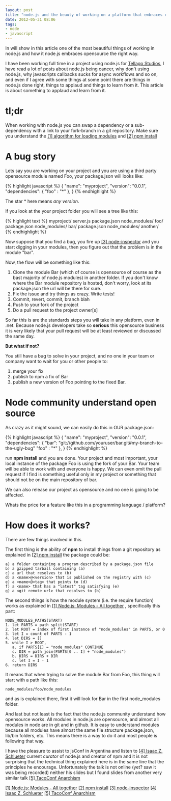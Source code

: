 ```yaml
---
layout: post
title: "node.js and the beauty of working on a platform that embraces opensource"
date: 2012-05-31 08:06
tags:
- node
- javascript 
---
```


In will show in this article one of the most beautiful things of working in node.js and how it node.js embraces opensource the right way.

I have been working full time in a project using node.js for [Tellago Studios](http://www.tellagostudios.com/), I have read a lot of posts about node.js being cancer, why don't using node.js, why javascripts callbacks sucks for async workflows and so on, and even if I agree with some things at some point there are things in node.js done right, things to applaud and things to learn from it. This article is about something to applaud and learn from it.  

# tl;dr

When working with node.js you can swap a dependency or a sub-dependency with a link to your fork-branch in a git repository. Make sure you understand the [[1] algorithm for loading modules](http://nodejs.org/docs/latest/api/modules.html#modules_all_together) and [[2] npm install](http://npmjs.org/doc/install.html)

# A bug story

Lets say you are working on your project and you are using a third party opensource module named Foo, your package.json will looks like:

{% highlight javascript %}
{
  "name": "myproject",
  "version": "0.0.1",
  "dependencies": {
    "foo" : "*"
  },
}
{% endhighlight %}


The star * here means *any version*. 

If you look at the your project folder you will see a tree like this:

{% highlight text %}
myproject/
    server.js
    package.json
    node_modules/
        foo/
            package.json
            node_modules/
            bar/
                package.json
                node_modules/
                    another/
{% endhighlight %}

Now suppose that you find a bug, you fire up [[3] node-inspector](https://github.com/dannycoates/node-inspector) and you start digging in your modules, then you figure out that the problem is in the module "bar". 

Now, the flow will be something like this:

1. Clone the module Bar (which of course is opensource of course as the bast majority of node.js modules) in another folder. If you don't know where the Bar module repository is hosted, don't worry, look at its package.json the url will be there for sure.
2. Fix the issue and try things as crazy. Write tests!
3. Commit, revert, commit, branch blah
4. Push to your fork of the project
5. Do a pull request to the project owner[s]

So far this is are the standards steps you will take in any platform, even in .net. Because node.js developers take so **serious** this opensource business it is very likely that your pull request will be at least reviewed or discussed the same day. 

**But what if not?**

You still have a bug to solve in your project, and no one in your team or company want to wait for you or other people to:

1. merge your fix
2. publish to npm a fix of Bar
3. publish a new version of Foo pointing to the fixed Bar.

# Node community understand open source

As crazy as it might sound, we can easily do this in OUR package.json: 

{% highlight javascript %}
{
  "name": "myproject",
  "version": "0.0.1",
  "dependencies": {
    "bar": "git://github.com/youruser/bar.git#my-branch-to-the-ugly-bug"
    "foo" : "*"
  },
}
{% endhighlight %}

run **npm install** and you are done. Your project and most important, your local instance of the package Foo is using the fork of your Bar. Your team will be able to work with and everyone is happy. We can even omit the pull request if I find is something useful only in my project or something that should not be on the main repository of bar.

We can also release our project as opensource and no one is going to be affected.

Whats the price for a feature like this in a programming language / platform?

# How does it works?

There are few things involved in this.

The first thing is the ability of **npm** to install things from a git repository as explained in [[2] npm install](http://npmjs.org/doc/install.html) the package could be:

    a) a folder containing a program described by a package.json file
    b) a gzipped tarball containing (a)
    c) a url that resolves to (b)
    d) a <name>@<version> that is published on the registry with (c)
    e) a <name>@<tag> that points to (d)
    f) a <name> that has a "latest" tag satisfying (e)
    g) a <git remote url> that resolves to (b)


The second things is how the module system (i.e. the require function) works as explained in [[1] Node.js: Modules - All together](http://nodejs.org/docs/latest/api/modules.html#modules_all_together) , specifically this part:

    NODE_MODULES_PATHS(START)
    1. let PARTS = path split(START)
    2. let ROOT = index of first instance of "node_modules" in PARTS, or 0
    3. let I = count of PARTS - 1
    4. let DIRS = []
    5. while I > ROOT,
       a. if PARTS[I] = "node_modules" CONTINUE
       c. DIR = path join(PARTS[0 .. I] + "node_modules")
       b. DIRS = DIRS + DIR
       c. let I = I - 1
    6. return DIRS

It means that when trying to solve the module Bar from Foo, this thing will start with a path like this:
    
    node_modules/foo/node_modules

and as is explained there, first it will look for Bar in the first node_modules folder.

And last but not least is the fact that the node.js community understand how opensource works. All modules in node.js are opensource, and almost all modules in node are in git and in github. It is easy to understand modules because all modules have almost the same file structure package.json, lib/bin folders, etc. This means there is a way to do it and most people is following that way.

I have the pleasure to assist to jsConf in Argentina and listen to [[4] Isaac Z. Schlueter](http://blog.izs.me/) current *curator* of node.js and creator of npm and it is not surprising that the technical thing explained here is in the same line that the principles he encourage. Unfortunately the talk is not online (yet? saw it was being recorded) neither his slides but I found slides from another very similar talk [[5] TacoConf Anarchism](http://blog.izs.me/post/23048895912/tacoconf-anarchism)


[[1] Node.js: Modules - All together](http://nodejs.org/docs/latest/api/modules.html#modules_all_together)
[[2] npm install](http://npmjs.org/doc/install.html)
[[3] node-inspector](https://github.com/dannycoates/node-inspector) 
[[4] Isaac Z. Schlueter](http://blog.izs.me/)
[[5] TacoConf Anarchism](http://blog.izs.me/post/23048895912/tacoconf-anarchism)